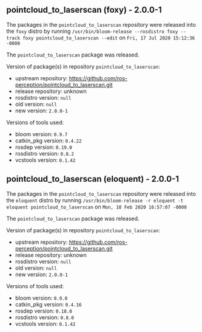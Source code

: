 ## pointcloud_to_laserscan (foxy) - 2.0.0-1

The packages in the `pointcloud_to_laserscan` repository were released into the `foxy` distro by running `/usr/bin/bloom-release --rosdistro foxy --track foxy pointcloud_to_laserscan --edit` on `Fri, 17 Jul 2020 15:12:36 -0000`

The `pointcloud_to_laserscan` package was released.

Version of package(s) in repository `pointcloud_to_laserscan`:

- upstream repository: https://github.com/ros-perception/pointcloud_to_laserscan.git
- release repository: unknown
- rosdistro version: `null`
- old version: `null`
- new version: `2.0.0-1`

Versions of tools used:

- bloom version: `0.9.7`
- catkin_pkg version: `0.4.22`
- rosdep version: `0.19.0`
- rosdistro version: `0.8.2`
- vcstools version: `0.1.42`


## pointcloud_to_laserscan (eloquent) - 2.0.0-1

The packages in the `pointcloud_to_laserscan` repository were released into the `eloquent` distro by running `/usr/bin/bloom-release -r eloquent -t eloquent pointcloud_to_laserscan` on `Mon, 10 Feb 2020 16:57:07 -0000`

The `pointcloud_to_laserscan` package was released.

Version of package(s) in repository `pointcloud_to_laserscan`:

- upstream repository: https://github.com/ros-perception/pointcloud_to_laserscan.git
- release repository: unknown
- rosdistro version: `null`
- old version: `null`
- new version: `2.0.0-1`

Versions of tools used:

- bloom version: `0.9.0`
- catkin_pkg version: `0.4.16`
- rosdep version: `0.18.0`
- rosdistro version: `0.8.0`
- vcstools version: `0.1.42`



